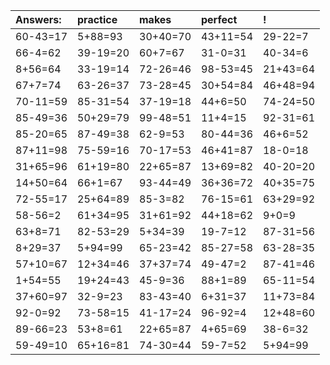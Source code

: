 | Answers: | practice | makes | perfect | ! |
| :--- | :--- | :--- | :--- | :--- |
| 60-43=17 | 5+88=93 | 30+40=70 | 43+11=54 | 29-22=7 | 
| 66-4=62 | 39-19=20 | 60+7=67 | 31-0=31 | 40-34=6 | 
| 8+56=64 | 33-19=14 | 72-26=46 | 98-53=45 | 21+43=64 | 
| 67+7=74 | 63-26=37 | 73-28=45 | 30+54=84 | 46+48=94 | 
| 70-11=59 | 85-31=54 | 37-19=18 | 44+6=50 | 74-24=50 | 
| 85-49=36 | 50+29=79 | 99-48=51 | 11+4=15 | 92-31=61 | 
| 85-20=65 | 87-49=38 | 62-9=53 | 80-44=36 | 46+6=52 | 
| 87+11=98 | 75-59=16 | 70-17=53 | 46+41=87 | 18-0=18 | 
| 31+65=96 | 61+19=80 | 22+65=87 | 13+69=82 | 40-20=20 | 
| 14+50=64 | 66+1=67 | 93-44=49 | 36+36=72 | 40+35=75 | 
| 72-55=17 | 25+64=89 | 85-3=82 | 76-15=61 | 63+29=92 | 
| 58-56=2 | 61+34=95 | 31+61=92 | 44+18=62 | 9+0=9 | 
| 63+8=71 | 82-53=29 | 5+34=39 | 19-7=12 | 87-31=56 | 
| 8+29=37 | 5+94=99 | 65-23=42 | 85-27=58 | 63-28=35 | 
| 57+10=67 | 12+34=46 | 37+37=74 | 49-47=2 | 87-41=46 | 
| 1+54=55 | 19+24=43 | 45-9=36 | 88+1=89 | 65-11=54 | 
| 37+60=97 | 32-9=23 | 83-43=40 | 6+31=37 | 11+73=84 | 
| 92-0=92 | 73-58=15 | 41-17=24 | 96-92=4 | 12+48=60 | 
| 89-66=23 | 53+8=61 | 22+65=87 | 4+65=69 | 38-6=32 | 
| 59-49=10 | 65+16=81 | 74-30=44 | 59-7=52 | 5+94=99 | 
